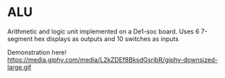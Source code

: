 # ALU
Arithmetic and logic unit implemented on a De1-soc board. Uses 6 7-segment hex displays as outputs and 10 switches as inputs

Demonstration here! https://media.giphy.com/media/L2kZDEf8BksdGsrjbR/giphy-downsized-large.gif
